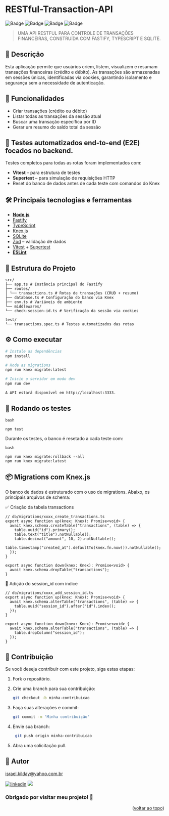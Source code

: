 <a name="readme-top"></a>

# RESTful-Transaction-API

![Badge](https://img.shields.io/badge/Node.js-18.x-green)
![Badge](https://img.shields.io/badge/Fastify-^4.x-blue)
![Badge](https://img.shields.io/badge/SQLite-3-lightgrey)
![Badge](https://img.shields.io/badge/Tested%20with-Vitest-purple)

> UMA API RESTFUL PARA CONTROLE DE TRANSAÇÕES FINANCEIRAS, CONSTRUÍDA COM FASTIFY, TYPESCRIPT E SQLITE.

## 📌 Descrição

Esta aplicação permite que usuários criem, listem, visualizem e resumam transações financeiras (crédito e débito). As transações são armazenadas em sessões únicas, identificadas via cookies, garantindo isolamento e segurança sem a necessidade de autenticação.

## 🚀 Funcionalidades

- Criar transações (crédito ou débito)
- Listar todas as transações da sessão atual
- Buscar uma transação específica por ID
- Gerar um resumo do saldo total da sessão

## 🧪 **Testes automatizados end-to-end (E2E)** focados no backend.

Testes completos para todas as rotas foram implementados com:

- **Vitest** – para estrutura de testes
- **Supertest** – para simulação de requisições HTTP
- Reset do banco de dados antes de cada teste com comandos do Knex

## 🛠️ Principais tecnologias e ferramentas

- [**Node.js**](https://nodejs.org/) 
- [Fastify](https://fastify.dev/)
- [TypeScript](https://www.typescriptlang.org/)
- [Knex.js](https://knexjs.org/)
- [SQLite](https://www.sqlite.org/index.html)
- [Zod](https://zod.dev/) – validação de dados
- [Vitest](https://vitest.dev/) + [Supertest](https://github.com/visionmedia/supertest)
- [**ESLint**](https://eslint.org/) 

## 📁 Estrutura do Projeto

```env
src/
├── app.ts # Instância principal do Fastify
├── routes/
│ └── transactions.ts # Rotas de transações (CRUD + resumo)
├── database.ts # Configuração do banco via Knex
├── env.ts # Variáveis de ambiente
└── middlewares/
└── check-session-id.ts # Verificação da sessão via cookies

test/
└── transactions.spec.ts # Testes automatizados das rotas
```

## ⚙️ Como executar

```bash
# Instale as dependências
npm install

# Rode as migrations
npm run knex migrate:latest

# Inicie o servidor em modo dev
npm run dev

A API estará disponível em http://localhost:3333.

```
## 🧪 Rodando os testes

```
bash

npm test
```

Durante os testes, o banco é resetado a cada teste com:

```
bash

npm run knex migrate:rollback --all
npm run knex migrate:latest
```
## 📦 Migrations com Knex.js
O banco de dados é estruturado com o uso de migrations. Abaixo, os principais arquivos de schema:

✅ Criação da tabela transactions

```
// db/migrations/xxxx_create_transactions.ts
export async function up(knex: Knex): Promise<void> {
  await knex.schema.createTable("transactions", (table) => {
    table.uuid("id").primary();
    table.text("title").notNullable();
    table.decimal("amount", 10, 2).notNullable();
    table.timestamp("created_at").defaultTo(knex.fn.now()).notNullable();
  });
}

export async function down(knex: Knex): Promise<void> {
  await knex.schema.dropTable("transactions");
}
```

🧩 Adição do session_id com índice
```
// db/migrations/xxxx_add_session_id.ts
export async function up(knex: Knex): Promise<void> {
  await knex.schema.alterTable("transactions", (table) => {
    table.uuid("session_id").after("id").index();
  });
}

export async function down(knex: Knex): Promise<void> {
  await knex.schema.alterTable("transactions", (table) => {
    table.dropColumn("session_id");
  });
}
```

## 🤝 Contribuição

Se você deseja contribuir com este projeto, siga estas etapas:

1. Fork o repositório.

2. Crie uma branch para sua contribuição:

   ```bash
   git checkout -b minha-contribuicao

   ```

3. Faça suas alterações e commit:

   ```bash
   git commit -m 'Minha contribuição'

   ```

4. Envie sua branch:

   ```bash
    git push origin minha-contribuicao

   ```

5. Abra uma solicitação pull. 

## 🧠 Autor

israel.kilday@yahoo.com.br

[![linkedin](https://img.shields.io/badge/LinkedIn-0077B5?style=for-the-badge&logo=linkedin&logoColor=white)](https://www.linkedin.com/in/israel-kilday-machado-de-souza-801482230) <a href="mailto:israelkilday27@gmail.com">
<img src="https://img.shields.io/badge/Gmail-333333?style=for-the-badge&logo=gmail&logoColor=red" />
</a>

### Obrigado por visitar meu projeto! 👋

 <p align="right">(<a href="#readme-top">voltar ao topo</a>)</p>

